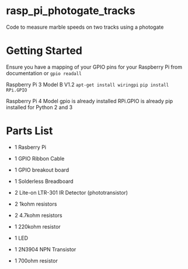 # rasp_pi_photogate_tracks
Code to measure marble speeds on two tracks using a photogate

# Getting Started
Ensure you have a mapping of your GPIO pins for your Raspberry Pi from documentation or
`gpio readall`


Raspberry Pi 3 Model B V1.2
`apt-get install wiringpi`
`pip install RPi.GPIO`

Raspberry Pi 4 Model 
gpio is already installed
RPi.GPIO is already pip installed for Python 2 and 3

# Parts List
 - 1 Rasberry Pi
 - 1 GPIO Ribbon Cable
 - 1 GPIO breakout board
 - 1 Solderless Breadboard

 - 2 Lite-on LTR-301 IR Detector (phototransistor)
 - 2 1kohm resistors
 - 2 4.7kohm resistors
 - 1 220kohm resistor

 - 1 LED
 - 1 2N3904 NPN Transistor
 - 1 700ohm resistor
